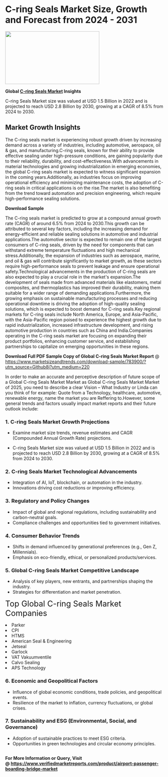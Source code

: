 <H1>C-ring Seals Market Size, Growth and Forecast from 2024 - 2031</H1><img class="aligncenter size-medium wp-image-584254" src="https://thirdeyenews.in/wp-content/uploads/2024/09/Global-Market-Research-300x168.jpeg" alt="" width="300" height="168" /><p><strong>Global&nbsp;<a href="https://www.marketsizeandtrends.com/download-sample/783900/?utm_source=Github8j?utm_medium=220">C-ring Seals Market</a> Insights</strong></p><p>C-ring Seals Market size was valued at USD 1.5 Billion in 2022 and is projected to reach USD 2.8 Billion by 2030, growing at a CAGR of 8.5% from 2024 to 2030.</p><p><h2>Market Growth Insights</h2> <p>The C-ring seals market is experiencing robust growth driven by increasing demand across a variety of industries, including automotive, aerospace, oil & gas, and manufacturing.C-ring seals, known for their ability to provide effective sealing under high-pressure conditions, are gaining popularity due to their reliability, durability, and cost-effectiveness.With advancements in material technologies and growing industrialization in emerging economies, the global C-ring seals market is expected to witness significant expansion in the coming years.Additionally, as industries focus on improving operational efficiency and minimizing maintenance costs, the adoption of C-ring seals in critical applications is on the rise.The market is also benefiting from the trend toward automation and precision engineering, which require high-performance sealing solutions.</p> <p><strong>Download Sample</strong></p> <p>The C-ring seals market is predicted to grow at a compound annual growth rate (CAGR) of around 6.5% from 2024 to 2030.This growth can be attributed to several key factors, including the increasing demand for energy-efficient and reliable sealing solutions in automotive and industrial applications.The automotive sector is expected to remain one of the largest consumers of C-ring seals, driven by the need for components that can withstand extreme temperature fluctuations and high mechanical stress.Additionally, the expansion of industries such as aerospace, marine, and oil & gas will contribute significantly to market growth, as these sectors require high-performance seals to prevent leakage and ensure operational safety.Technological advancements in the production of C-ring seals are also expected to play a crucial role in the market's expansion.The development of seals made from advanced materials like elastomers, metal composites, and thermoplastics has improved their durability, making them suitable for a wider range of demanding applications.Furthermore, the growing emphasis on sustainable manufacturing processes and reducing operational downtime is driving the adoption of high-quality sealing solutions, which is expected to boost demand for C-ring seals.Key regional markets for C-ring seals include North America, Europe, and Asia-Pacific, with the Asia-Pacific region poised to experience the highest growth due to rapid industrialization, increased infrastructure development, and rising automotive production in countries such as China and India.Companies operating in the C-ring seals market are focusing on expanding their product portfolios, enhancing customer service, and establishing partnerships to capitalize on emerging opportunities in these regions.<p><span class=""><strong>Download Full PDF Sample Copy of Global C-ring Seals Market Report</strong> @ <a href="https://www.marketsizeandtrends.com/download-sample/783900/?utm_source=Github8j?utm_medium=220" target="_blank">https://www.marketsizeandtrends.com/download-sample/783900/?utm_source=Github8j?utm_medium=220</a></span></p><p>In order to make an accurate and perceptive description of future scope of a Global&nbsp;C-ring Seals Market Market as Global&nbsp;C-ring Seals Market Market of 2025, you need to describe a clear Vision &ndash; What Industry or Linda can you think of for example: Quote from a Technology, healthcare, automotive, renewable energy, name the market you are Reffering to.However, some general trends and factors usually impact market reports and their future outlook include:</p><h3>1.&nbsp;<strong>C-ring Seals Market Growth Projections</strong></h3><ul><li>Examine market size trends, revenue estimates and CAGR (Compounded Annual Growth Rate) projections.</li><li><p>C-ring Seals Market size was valued at USD 1.5 Billion in 2022 and is projected to reach USD 2.8 Billion by 2030, growing at a CAGR of 8.5% from 2024 to 2030.</p></li></ul><h3>2.&nbsp;<strong>C-ring Seals Market Technological Advancements</strong></h3><ul><li>Integration of AI, IoT, blockchain, or automation in the industry.</li><li>Innovations driving cost reductions or improving efficiency.</li></ul><h3>3.&nbsp;<strong>Regulatory and Policy Changes</strong></h3><ul><li>Impact of global and regional regulations, including sustainability and carbon-neutral goals.</li><li>Compliance challenges and opportunities tied to government initiatives.</li></ul><h3>4.&nbsp;<strong>Consumer Behavior Trends</strong></h3><ul><li>Shifts in demand influenced by generational preferences (e.g., Gen Z, Millennials).</li><li>Emphasis on eco-friendly, ethical, or personalized products/services.</li></ul><h3>5.&nbsp;<strong>Global C-ring Seals Market Competitive Landscape</strong></h3><ul><li>Analysis of key players, new entrants, and partnerships shaping the industry.</li><li>Strategies for differentiation and market penetration.</li></ul><p data-pm-slice="1 1 []"><span style="color: inherit; font-family: inherit; font-size: 25px;">Top Global C-ring Seals Market Companies</span></p><div class="" data-test-id=""><p><li>Parker</li><li> CPI</li><li> HTMS</li><li> American Seal & Engineering</li><li> Jetseal</li><li> Garlock</li><li> VAT Vakuumventile</li><li> Calvo Sealing</li><li> APS Technology</li></p></div><h3>6.&nbsp;<strong>Economic and Geopolitical Factors</strong></h3><ul><li>Influence of global economic conditions, trade policies, and geopolitical events.</li><li>Resilience of the market to inflation, currency fluctuations, or global crises.</li></ul><h3>7.&nbsp;<strong>Sustainability and ESG (Environmental, Social, and Governance)</strong></h3><ul><li>Adoption of sustainable practices to meet ESG criteria.</li><li>Opportunities in green technologies and circular economy principles.</li></ul><h2><strong style="font-size: 14px;">For More Information or Query, Visit @&nbsp;</strong><a style="background-color: #ffffff; font-size: 14px;" href="https://www.marketsizeandtrends.com/report/c-ring-seals-market/" target="_blank">https://www.verifiedmarketreports.com/product/airport-passenger-boarding-bridge-market</a></h2>